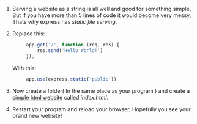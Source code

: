 1. Serving a website as a string is all well and good for something simple, But if you have more than 5 lines of code it would become very messy, Thats why express has _static file serving_.
2. Replace this:

   ```js
        app.get('/', function (req, res) {
            res.send('Hello World!')
        });
   ```

   With this:

   ```js
        app.use(express.static('public'))
   ```

3. Now create a folder\( In the same place as your program \) and create a [simple html website](https://www.gitbook.com/book/coderdojo/beginner-html-css/details) called _index.html_.

4. Restart your program and reload your browser, Hopefully you see your brand new website!



